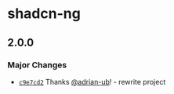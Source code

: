 # shadcn-ng

## 2.0.0

### Major Changes

- [`c9e7cd2`](https://github.com/adrian-ub/shadcn-ng/commit/c9e7cd2dd32b9b0468265547e29a70408555b053) Thanks [@adrian-ub](https://github.com/adrian-ub)! - rewrite project

